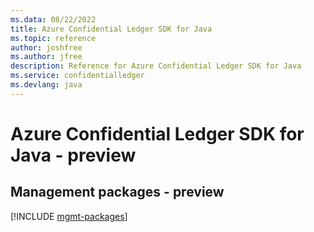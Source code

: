 ```yaml
---
ms.data: 08/22/2022
title: Azure Confidential Ledger SDK for Java
ms.topic: reference
author: joshfree
ms.author: jfree
description: Reference for Azure Confidential Ledger SDK for Java
ms.service: confidentialledger
ms.devlang: java
---
```

# Azure Confidential Ledger SDK for Java - preview

## Management packages - preview
[!INCLUDE [mgmt-packages](confidential-ledger-mgmt-index.md)]